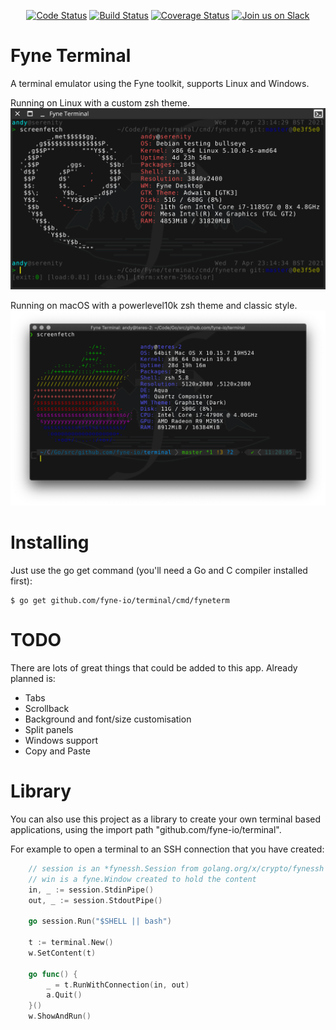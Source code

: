 <p align="center">
  <a href="https://goreportcard.com/report/github.com/fyne-io/terminal"><img src="https://goreportcard.com/badge/github.com/fyne-io/terminal" alt="Code Status" /></a>
  <a href="https://travis-ci.org/fyne-io/terminal"><img src="https://travis-ci.org/fyne-io/terminal.svg" alt="Build Status" /></a>
  <a href='https://coveralls.io/github/fyne-io/terminal?branch=master'><img src='https://coveralls.io/repos/github/fyne-io/terminal/badge.svg?branch=master' alt='Coverage Status' /></a>
  <a href='http://gophers.slack.com/messages/fyne'><img src='https://img.shields.io/badge/join-us%20on%20slack-gray.svg?longCache=true&logo=slack&colorB=blue' alt='Join us on Slack' /></a>
</p>

# Fyne Terminal

A terminal emulator using the Fyne toolkit, supports Linux and Windows.

Running on Linux with a custom zsh theme.
<img alt="screenshot" src="img/linux.png" width="929" />

Running on macOS with a powerlevel10k zsh theme and classic style.
<img alt="screenshot" src="img/macos.png" width="912" />

# Installing

Just use the go get command (you'll need a Go and C compiler installed first):

```
$ go get github.com/fyne-io/terminal/cmd/fyneterm
```

# TODO

There are lots of great things that could be added to this app.
Already planned is:

* Tabs
* Scrollback
* Background and font/size customisation
* Split panels
* Windows support
* Copy and Paste

# Library

You can also use this project as a library to create your own
terminal based applications, using the import path "github.com/fyne-io/terminal".

For example to open a terminal to an SSH connection that you have created:

```go
	// session is an *fynessh.Session from golang.org/x/crypto/fynessh
	// win is a fyne.Window created to hold the content
	in, _ := session.StdinPipe()
	out, _ := session.StdoutPipe()

	go session.Run("$SHELL || bash")

	t := terminal.New()
	w.SetContent(t)

	go func() {
		_ = t.RunWithConnection(in, out)
		a.Quit()
	}()
	w.ShowAndRun()
```
